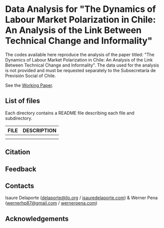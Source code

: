 # Data Analysis for "The Dynamics of Labour Market Polarization in Chile: An Analysis of the Link Between Technical Change and Informality"

The codes available here reproduce the analysis of the paper titled: "The Dynamics of Labour Market Polarization in Chile: An Analysis of the Link Between Technical Change and Informality". The data used for the analysis is not provided and must be requested separately to the Subsecretaría de Previsión Social of Chile.

See the [Working Paper](https://www.econstor.eu/bitstream/10419/270891/1/GLO-DP-1262.pdf). 

## List of files

Each directory contains a README file describing each file and subdirectory.

| FILE              | DESCRIPTION                          |
|-------------------|--------------------------------------|
|                   |                                      |
|                   |                                      |

## Citation


## Feedback

## Contacts

Isaure Delaporte ([delaporte@ilo.org](mailto:delaporte@ilo.org) / [isauredelaporte.com](https://sites.google.com/site/isauredelaporte/home)) & Werner Pena ([wernerhp87@gmail.com](mailto:wernerhp87@gmail.com) / [wernerpena.com](https://sites.google.com/view/wernerpena/home))

## Acknowledgements
